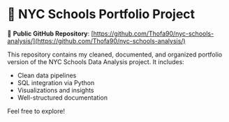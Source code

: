 # 📎 NYC Schools Portfolio Project

🔗 **Public GitHub Repository**: [https://github.com/Thofa90/nyc-schools-analysis/](https://github.com/Thofa90/nyc-schools-analysis/)

This repository contains my cleaned, documented, and organized portfolio version of the NYC Schools Data Analysis project. It includes:

- Clean data pipelines  
- SQL integration via Python  
- Visualizations and insights  
- Well-structured documentation  

Feel free to explore!